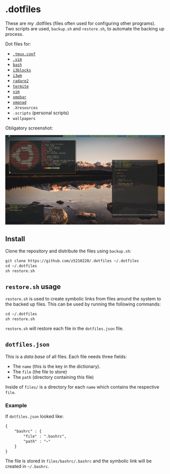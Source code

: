 # .dotfiles

These are my .dotfiles (files often used for configuring other programs).
Two scripts are used, `backup.sh` and `restore.sh`, to automate the
backing up process.

Dot files for:
- [`.tmux.conf`](https://github.com/tmux/tmux)
- [`.vim`](https://github.com/vim/vim)
- [`bash`](https://www.gnu.org/software/bash/)
- [`i3blocks`](https://github.com/vivien/i3blocks)
- [`i3wm`](https://github.com/Airblader/i3)
- [`radare2`](https://github.com/radareorg/radare2)
- [`termite`](https://github.com/thestinger/termite/)
- [`vim`](https://github.com/vim/vim)
- [`xmobar`](https://github.com/jaor/xmobar)
- [`xmonad`](https://github.com/xmonad/xmonad)
- `.Xresources`
- `.scripts` (personal scripts)
- `wallpapers`


Obligatory screenshot:

![screenshot](screenshots/screenshot.png)

## Install

Clone the repository and distribute the files using `backup.sh`:
```{sh}
git clone https://github.com/z5210220/.dotfiles ~/.dotfiles
cd ~/.dotfiles
sh restore.sh
```

## `restore.sh` usage

`restore.sh` is used to create symbolic links
from files around the system to the backed up files.
This can be used by running the following commands:

```{sh}
cd ~/.dotfiles
sh restore.sh
```

`restore.sh` will restore each file in the `dotfiles.json` file.

## `dotfiles.json`

This is a _data base_ of all files. Each file needs three fields:

- The `name` (this is the key in the dictionary).
- The `file` (the file to store)
- The `path` (directory containing this file)

Inside of `files/` is a directory for each `name` which contains the
respective `file`.

### Example

If `dotfiles.json` looked like:

```
{
    "bashrc" : {
        "file" : ".bashrc",
        "path" : "~"
    }
}
```

The file is stored in `files/bashrc/.bashrc` and the symbolic link will be
created in `~/.bashrc`.
